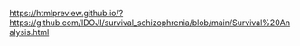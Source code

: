 https://htmlpreview.github.io/?https://github.com/IDOJI/survival_schizophrenia/blob/main/Survival%20Analysis.html
